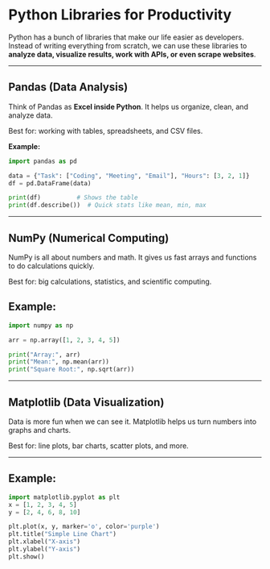 # Python Libraries for Productivity  

Python has a bunch of libraries that make our life easier as developers. Instead of writing everything from scratch, we can use these libraries to **analyze data, visualize results, work with APIs, or even scrape websites**.  

---

## Pandas (Data Analysis)  

Think of Pandas as **Excel inside Python**. It helps us organize, clean, and analyze data.  

Best for: working with tables, spreadsheets, and CSV files.  

**Example:**
```python
import pandas as pd

data = {"Task": ["Coding", "Meeting", "Email"], "Hours": [3, 2, 1]}
df = pd.DataFrame(data)

print(df)          # Shows the table
print(df.describe())  # Quick stats like mean, min, max
```

---

## NumPy (Numerical Computing)

NumPy is all about numbers and math. It gives us fast arrays and functions to do calculations quickly.

Best for: big calculations, statistics, and scientific computing.

## Example:

```python
import numpy as np

arr = np.array([1, 2, 3, 4, 5])

print("Array:", arr)
print("Mean:", np.mean(arr))
print("Square Root:", np.sqrt(arr))
```

---

## Matplotlib (Data Visualization)

Data is more fun when we can see it. Matplotlib helps us turn numbers into graphs and charts.

Best for: line plots, bar charts, scatter plots, and more.

---

## Example:

```python
import matplotlib.pyplot as plt
x = [1, 2, 3, 4, 5]
y = [2, 4, 6, 8, 10]

plt.plot(x, y, marker='o', color='purple')
plt.title("Simple Line Chart")
plt.xlabel("X-axis")
plt.ylabel("Y-axis")
plt.show()
```
















